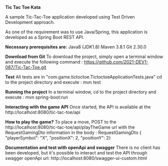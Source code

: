 **Tic Tac Toe Kata**

A sample Tic-Tac-Toe application developed using Test Driven Development approach.

As one of the requirement was to use Java/Spring, this application is developed as a Spring Boot REST API.

**Necessary prerequisites are:**
Java8 (JDK1.8)
Maven 3.8.1
Git 2.30.0

**Download from Git**
To download the project, simply open a terminal window and execute the following command :
https://github.com/2021-DEV1-087/Tic-Tac-Toe.git

**Test**
All tests are in "com.game.tictoctoe.TictoctoeApplicationTests.java"
cd to the project directory and execute : mvn test

**Running the project**
In a terminal window, cd to the project directory and execute : mvn spring-boot:run

**Interacting with the game API**
Once started, the API is available at the http://localhost:8080/tic-tac-toe/api

**How to play the game?**
To place a move, POST to the http://localhost:8080/tic-tac-toe/api/playTheGame url with the RequestGamingDto information in the body :
RequestGamingDto { "playerSymbol": "X", "positionX": 2, "positionY": 2}

**Documentation and test  with openApi and swagger**
There is no client has been developed, but it's possible to interact and test the API through swagger openApi url:
http://localhost:8080/swagger-ui-custom.html

